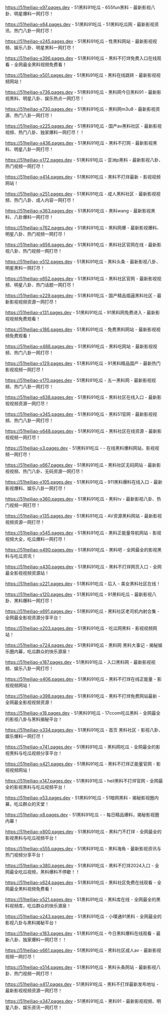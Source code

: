 
https://51heiliao-x97.pages.dev - 51黑料91吃瓜 - 655fun黑料 - 最新影视八卦、明星爆料一网打尽！

https://51heiliao-x64.pages.dev - 51黑料91吃瓜 - 51黑料吃瓜网 - 最新影视资讯、热门八卦一网打尽！

https://51heiliao-x245.pages.dev - 51黑料91吃瓜 - 性黑料网站 - 最新影视视频、娱乐八卦、明星黑料一网打尽！

https://51heiliao-x396.pages.dev - 51黑料91吃瓜 - 黑料不打烊免费入口在线观看 - 全网最全黑料视频免费看！

https://51heiliao-x501.pages.dev - 51黑料91吃瓜 - 黑料在线跳转 - 最新影视视频网站！

https://51heiliao-x736.pages.dev - 51黑料91吃瓜 - 黑料网今日黑料91 - 最新影视黑料、明星八卦、娱乐热点一网打尽！

https://51heiliao-x730.pages.dev - 51黑料91吃瓜 - 黑料网m3u8 - 最新影视资源、热门八卦一网打尽！

https://51heiliao-x225.pages.dev - 51黑料91吃瓜 - 国产av黑料社区 - 最新影视视频、热门八卦、独家爆料一网打尽！！

https://51heiliao-x436.pages.dev - 51黑料91吃瓜 - 黑料不打网 - 最新影视黑料、明星八卦一网打尽！

https://51heiliao-x172.pages.dev - 51黑料91吃瓜 - 亚洲p黑料 - 最新影视八卦、热门视频一网打尽！

https://51heiliao-x414.pages.dev - 51黑料91吃瓜 - 黑料不打烊最新 - 影视视频网站！

https://51heiliao-x251.pages.dev - 51黑料91吃瓜 - 成人黑料社区 - 最新影视视频、热门八卦、成人内容一网打尽！

https://51heiliao-x363.pages.dev - 51黑料91吃瓜 - 黑料wang - 最新影视黑料、八卦爆料一网打尽！

https://51heiliao-x762.pages.dev - 51黑料91吃瓜 - 黑料网爆 - 最新影视爆料、明星八卦、热门视频一网打尽！

https://51heiliao-x656.pages.dev - 51黑料91吃瓜 - 黑料社区官网在线 - 最新影视八卦、热门视频一网打尽！

https://51heiliao-x512.pages.dev - 51黑料91吃瓜 - 黑料头条 - 最新影视八卦、明星黑料一网打尽！

https://51heiliao-x652.pages.dev - 51黑料91吃瓜 - 黑料社区官网 - 最新影视视频、明星八卦、热门话题一网打尽！

https://51heiliao-x229.pages.dev - 51黑料91吃瓜 - 国产精品插逼黑料社区 - 最新影视视频资源一网打尽！

https://51heiliao-x131.pages.dev - 51黑料91吃瓜 - 91黑料网免费进入 - 最新影视视频免费观看！

https://51heiliao-x186.pages.dev - 51黑料91吃瓜 - 免费黑料网站 - 最新影视视频免费观看！

https://51heiliao-x488.pages.dev - 51黑料91吃瓜 - 黑料吃网站 - 最新影视视频、热门八卦一网打尽！

https://51heiliao-x129.pages.dev - 51黑料91吃瓜 - 91黑料精品国产 - 最新热门影视视频一网打尽！

https://51heiliao-x170.pages.dev - 51黑料91吃瓜 - 五一黑料网 - 最新影视视频、热门八卦一网打尽！

https://51heiliao-x638.pages.dev - 51黑料91吃瓜 - 黑料社区在线入口 - 最新影视视频资源一网打尽！

https://51heiliao-x345.pages.dev - 51黑料91吃瓜 - 黑料51官网 - 最新影视视频、热门八卦一网打尽！

https://51heiliao-x648.pages.dev - 51黑料91吃瓜 - 黑料社区在线资源 - 最新影视视频一网打尽！

https://51heiliao-x3.pages.dev - 51黑料91吃瓜 -  - 在线黑料爆料网站，影视视频一网打尽！

https://51heiliao-x667.pages.dev - 51黑料91吃瓜 - 黑料社区无码网站 - 最新影视视频、热门八卦、无码资源一网打尽！

https://51heiliao-x105.pages.dev - 51黑料91吃瓜 - 911黑料爆料在线入口 - 最新影视爆料、娱乐八卦一网打尽！

https://51heiliao-x360.pages.dev - 51黑料91吃瓜 - 黑料tv - 最新影视八卦、热门视频一网打尽！

https://51heiliao-x135.pages.dev - 51黑料91吃瓜 - AV资源黑料网站 - 最新影视视频资源一网打尽！

https://51heiliao-x545.pages.dev - 51黑料91吃瓜 - 黑料正能量导航网站 - 影视视频大全，吃瓜爆料一网打尽！

https://51heiliao-x490.pages.dev - 51黑料91吃瓜 - 黑料吧 - 全网最全的影视黑料与吃瓜资讯！

https://51heiliao-x430.pages.dev - 51黑料91吃瓜 - 黑料不打烊网页入口 - 全网最全影视视频资源站！

https://51heiliao-x221.pages.dev - 51黑料91吃瓜 - 后入 - 美女黑料社区在线！

https://51heiliao-x120.pages.dev - 51黑料91吃瓜 - 91黑料吃瓜 - 最新影视八卦、黑料爆料一网打尽！

https://51heiliao-x691.pages.dev - 51黑料91吃瓜 - 黑料社区老司机内射合集 - 全网最全影视资源分享平台！

https://51heiliao-x203.pages.dev - 51黑料91吃瓜 - 吃瓜网黑料 - 影视视频网站！

https://51heiliao-x724.pages.dev - 51黑料91吃瓜 - 黑料网 黑料大事记 - 揭秘娱乐圈内幕，吃瓜群众的快乐源泉！

https://51heiliao-x187.pages.dev - 51黑料91吃瓜 - 入口黑料网 - 最新影视视频、娱乐八卦一网打尽！

https://51heiliao-x406.pages.dev - 51黑料91吃瓜 - 黑料不打烊在线正能量 - 影视视频网站！

https://51heiliao-x398.pages.dev - 51黑料91吃瓜 - 黑料不打烊免费网站最新 - 全网最全影视视频资源！

https://51heiliao-x18.pages.dev - 51黑料91吃瓜 - 17ccom吃瓜黑料 - 全网最全的影视八卦与黑料揭秘平台！

https://51heiliao-x334.pages.dev - 51黑料91吃瓜 - 首页 黑料社区 - 影视八卦、娱乐爆料一网打尽！

https://51heiliao-x741.pages.dev - 51黑料91吃瓜 - 黑料网吃瓜 - 全网最全的影视黑料与吃瓜视频分享平台！

https://51heiliao-x421.pages.dev - 51黑料91吃瓜 - 黑料不打烊正能量官网 - 影视视频网站！

https://51heiliao-x147.pages.dev - 51黑料91吃瓜 - heil黑料不打烊官网 - 全网最全的影视黑料与吃瓜视频平台！

https://51heiliao-x53.pages.dev - 51黑料91吃瓜 - 51暗网黑料 - 揭秘影视圈内幕，吃瓜群众的天堂！

https://51heiliao-x8.pages.dev - 51黑料91吃瓜 -  - 每日精品爆料，揭秘影视圈内幕！

https://51heiliao-x800.pages.dev - 51黑料91吃瓜 - 黑料门不打烊 - 全网最全的影视黑料与吃瓜视频平台！

https://51heiliao-x555.pages.dev - 51黑料91吃瓜 - 黑料海角 - 最新影视资讯与热门视频分享平台！

https://51heiliao-x380.pages.dev - 51黑料91吃瓜 - 黑料不打烊2024入口 - 全网最全吃瓜视频，黑料爆料不停歇！！

https://51heiliao-x624.pages.dev - 51黑料91吃瓜 - 黑料社区免费在线观看 - 全网最全黑料视频免费看！

https://51heiliao-x521.pages.dev - 51黑料91吃瓜 - 黑料库在线 - 全网最全的黑料视频库，吃瓜群众的快乐源泉！

https://51heiliao-x243.pages.dev - 51黑料91吃瓜 - 小噗通91黑料 - 全网最全的影视八卦与黑料揭秘平台！

https://51heiliao-x183.pages.dev - 51黑料91吃瓜 - 今日黑料爆料在线观看 - 最新八卦、独家爆料一网打尽！！

https://51heiliao-x661.pages.dev - 51黑料91吃瓜 - 黑料社区成人av - 最新影视视频一网打尽！

https://51heiliao-x514.pages.dev - 51黑料91吃瓜 - 黑料头条网站 - 最新影视八卦、热门视频一网打尽！

https://51heiliao-x417.pages.dev - 51黑料91吃瓜 - 黑料不打烊最新发布地址 - 最新影视视频资源一网打尽！

https://51heiliao-x347.pages.dev - 51黑料91吃瓜 - 黑料91 - 最新影视视频、明星八卦、娱乐资讯一网打尽！

